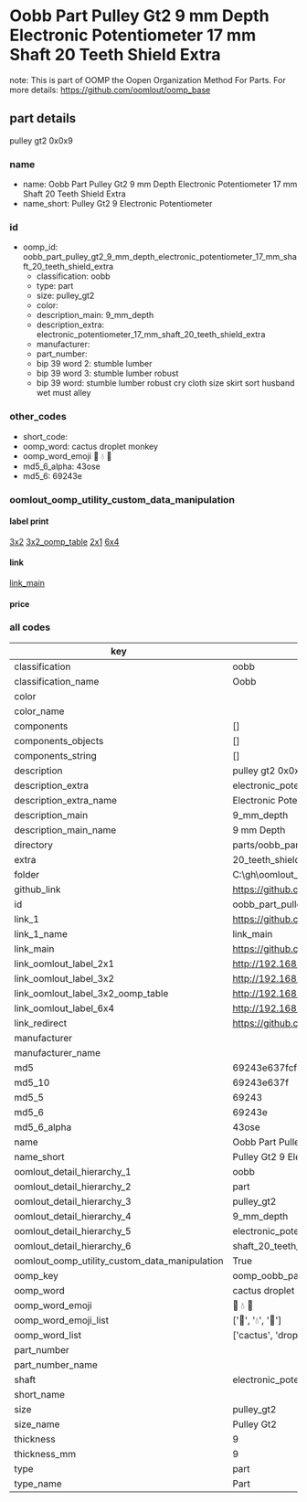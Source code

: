 # Oobb Part Pulley Gt2 9 mm Depth Electronic Potentiometer 17 mm Shaft 20 Teeth Shield Extra  

note: This is part of OOMP the Oopen Organization Method For Parts. For more details: https://github.com/oomlout/oomp_base

##  part details
  



pulley gt2 0x0x9



### name
* name: Oobb Part Pulley Gt2 9 mm Depth Electronic Potentiometer 17 mm Shaft 20 Teeth Shield Extra
* name_short: Pulley Gt2 9 Electronic Potentiometer
### id
* oomp_id: oobb_part_pulley_gt2_9_mm_depth_electronic_potentiometer_17_mm_shaft_20_teeth_shield_extra
  * classification: oobb
  * type: part
  * size: pulley_gt2
  * color: 
  * description_main: 9_mm_depth
  * description_extra: electronic_potentiometer_17_mm_shaft_20_teeth_shield_extra
  * manufacturer: 
  * part_number: 
  * bip 39 word 2: stumble lumber
  * bip 39 word 3: stumble lumber robust
  * bip 39 word: stumble lumber robust cry cloth size skirt sort husband wet must alley

### other_codes
* short_code: 
* oomp_word: cactus droplet monkey
* oomp_word_emoji :cactus: :droplet: :monkey:
* md5_6_alpha: 43ose
* md5_6: 69243e






### oomlout_oomp_utility_custom_data_manipulation
#### label print
[3x2](http://192.168.1.245:1112/?label=oomp%2043ose)
[3x2_oomp_table](http://192.168.1.108:1112/?label=oomp%2043ose)
[2x1](http://192.168.1.242:1112/?label=oomp%2043ose)
[6x4](http://192.168.1.55:1112/?label=oomp%2043ose)    

#### link

[link_main](https://github.com/oomlout/oomlout_oobb_version_4_generated_parts/tree/main/navigation_oomp/oobb/part/pulley_gt2/9_mm_depth/electronic_potentiometer_17_mm_shaft_20_teeth_shield_extra/part)                              

#### price







### all codes 
| key | value |  
| --- | --- |  
| classification | oobb |  
| classification_name | Oobb |  
| color |  |  
| color_name |  |  
| components | [] |  
| components_objects | [] |  
| components_string | [] |  
| description | pulley gt2 0x0x9 |  
| description_extra | electronic_potentiometer_17_mm_shaft_20_teeth_shield_extra |  
| description_extra_name | Electronic Potentiometer 17 mm Shaft 20 Teeth Shield Extra |  
| description_main | 9_mm_depth |  
| description_main_name | 9 mm Depth |  
| directory | parts/oobb_part_pulley_gt2_9_mm_depth_electronic_potentiometer_17_mm_shaft_20_teeth_shield_extra |  
| extra | 20_teeth_shield |  
| folder | C:\gh\oomlout_oobb_version_4_generated_parts\parts\oobb_part_pulley_gt2_9_mm_depth_electronic_potentiometer_17_mm_shaft_20_teeth_shield_extra |  
| github_link | https://github.com/oomlout/oomlout_oomp_part_src/tree/main/parts/oobb_part_pulley_gt2_9_mm_depth_electronic_potentiometer_17_mm_shaft_20_teeth_shield_extra |  
| id | oobb_part_pulley_gt2_9_mm_depth_electronic_potentiometer_17_mm_shaft_20_teeth_shield_extra |  
| link_1 | https://github.com/oomlout/oomlout_oobb_version_4_generated_parts/tree/main/navigation_oomp/oobb/part/pulley_gt2/9_mm_depth/electronic_potentiometer_17_mm_shaft_20_teeth_shield_extra/part |  
| link_1_name | link_main |  
| link_main | https://github.com/oomlout/oomlout_oobb_version_4_generated_parts/tree/main/navigation_oomp/oobb/part/pulley_gt2/9_mm_depth/electronic_potentiometer_17_mm_shaft_20_teeth_shield_extra/part |  
| link_oomlout_label_2x1 | http://192.168.1.242:1112/?label=oomp%2043ose |  
| link_oomlout_label_3x2 | http://192.168.1.245:1112/?label=oomp%2043ose |  
| link_oomlout_label_3x2_oomp_table | http://192.168.1.108:1112/?label=oomp%2043ose |  
| link_oomlout_label_6x4 | http://192.168.1.55:1112/?label=oomp%2043ose |  
| link_redirect | https://github.com/oomlout/oomlout_oobb_version_4_generated_parts/tree/main/parts/oobb_pulley_gt2_09_ex_20_teeth_shield_sh_electronic_potentiometer_17_mm |  
| manufacturer |  |  
| manufacturer_name |  |  
| md5 | 69243e637fcf99572795e35376a13ebd |  
| md5_10 | 69243e637f |  
| md5_5 | 69243 |  
| md5_6 | 69243e |  
| md5_6_alpha | 43ose |  
| name | Oobb Part Pulley Gt2 9 mm Depth Electronic Potentiometer 17 mm Shaft 20 Teeth Shield Extra |  
| name_short | Pulley Gt2 9 Electronic Potentiometer |  
| oomlout_detail_hierarchy_1 | oobb |  
| oomlout_detail_hierarchy_2 | part |  
| oomlout_detail_hierarchy_3 | pulley_gt2 |  
| oomlout_detail_hierarchy_4 | 9_mm_depth |  
| oomlout_detail_hierarchy_5 | electronic_potentiometer_17_mm |  
| oomlout_detail_hierarchy_6 | shaft_20_teeth_shield_extra |  
| oomlout_oomp_utility_custom_data_manipulation | True |  
| oomp_key | oomp_oobb_part_pulley_gt2_9_mm_depth_electronic_potentiometer_17_mm_shaft_20_teeth_shield_extra |  
| oomp_word | cactus droplet monkey |  
| oomp_word_emoji | :cactus: :droplet: :monkey: |  
| oomp_word_emoji_list | [':cactus:', ':droplet:', ':monkey:'] |  
| oomp_word_list | ['cactus', 'droplet', 'monkey'] |  
| part_number |  |  
| part_number_name |  |  
| shaft | electronic_potentiometer_17_mm |  
| short_name |  |  
| size | pulley_gt2 |  
| size_name | Pulley Gt2 |  
| thickness | 9 |  
| thickness_mm | 9 |  
| type | part |  
| type_name | Part |  
